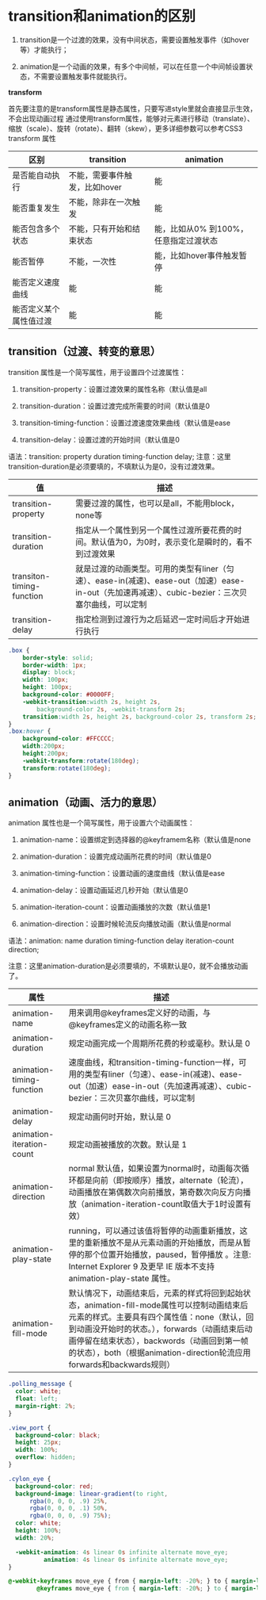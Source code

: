 # transition和animation的区别

1. transition是一个过渡的效果，没有中间状态，需要设置触发事件（如hover等）才能执行；

2. animation是一个动画的效果，有多个中间帧，可以在任意一个中间帧设置状态，不需要设置触发事件就能执行。

**transform**

首先要注意的是transform属性是静态属性，只要写进style里就会直接显示生效，不会出现动画过程
通过使用transform属性，能够对元素进行移动（translate）、缩放（scale）、旋转（rotate）、翻转（skew），更多详细参数可以参考CSS3 transform 属性

| 区别                   | transition                    | animation                             |
| ---------------------- | ----------------------------- | ------------------------------------- |
| 是否能自动执行         | 不能，需要事件触发，比如hover | 能                                    |
| 能否重复发生           | 不能，除非在一次触发          | 能                                    |
| 能否包含多个状态       | 不能，只有开始和结束状态      | 能，比如从0% 到100%，任意指定过渡状态 |
| 能否暂停               | 不能，一次性                  | 能，比如hover事件触发暂停             |
| 能否定义速度曲线       | 能                            | 能                                    |
| 能否定义某个属性值过渡 | 能                            | 能                                    |

## transition（过渡、转变的意思）

transition 属性是一个简写属性，用于设置四个过渡属性：

1. transition-property：设置过渡效果的属性名称（默认值是all

2. transition-duration：设置过渡完成所需要的时间（默认值是0

3. transition-timing-function：设置过渡速度效果曲线（默认值是ease

4. transition-delay：设置过渡的开始时间（默认值是0

语法：transition: property duration timing-function delay;
注意：这里transition-duration是必须要填的，不填默认为是0，没有过渡效果。

| 值       | 描述          |
| ---------------------------- | ------------------------------------------------------------ |
| transition-property       | 需要过渡的属性，也可以是all，不能用block，none等             |
| transition-duration       | 指定从一个属性到另一个属性过渡所要花费的时间。默认值为0，为0时，表示变化是瞬时的，看不到过渡效果 |
| transiton-timing-function | 就是过渡的动画类型。可用的类型有liner（匀速）、ease-in(减速)、ease-out（加速）ease-in-out（先加速再减速）、cubic-bezier：三次贝塞尔曲线，可以定制 |
| transition-delay          | 指定检测到过渡行为之后延迟一定时间后才开始进行执行           |

```css
.box {
    border-style: solid;
    border-width: 1px;
    display: block;
    width: 100px;
    height: 100px;
    background-color: #0000FF;
    -webkit-transition:width 2s, height 2s,
        background-color 2s, -webkit-transform 2s;
    transition:width 2s, height 2s, background-color 2s, transform 2s;
}
.box:hover {
    background-color: #FFCCCC;
    width:200px;
    height:200px;
    -webkit-transform:rotate(180deg);
    transform:rotate(180deg);
}

```

## animation（动画、活力的意思）

animation 属性也是一个简写属性，用于设置六个动画属性：

1. animation-name：设置绑定到选择器的@keyframem名称（默认值是none

2. animation-duration：设置完成动画所花费的时间（默认值是0

3. animation-timing-function：设置动画的速度曲线（默认值是ease

4. animation-delay：设置动画延迟几秒开始（默认值是0

5. animation-iteration-count：设置动画播放的次数（默认值是1

6. animation-direction：设置时候轮流反向播放动画（默认值是normal

语法：animation: name duration timing-function delay iteration-count direction;

注意：这里animation-duration是必须要填的，不填默认是0，就不会播放动画了。

| 属性                      | 描述                                                         |
| ------------------------- | ------------------------------------------------------------ |
| animation-name            | 用来调用@keyframes定义好的动画，与@keyframes定义的动画名称一致 |
| animation-duration        | 规定动画完成一个周期所花费的秒或毫秒。默认是 0               |
| animation-timing-function | 速度曲线，和transition-timing-function一样，可用的类型有liner（匀速）、ease-in(减速)、ease-out（加速）ease-in-out（先加速再减速）、cubic-bezier：三次贝塞尔曲线，可以定制 |
| animation-delay           | 规定动画何时开始，默认是 0                                   |
| animation-iteration-count | 规定动画被播放的次数。默认是 1                               |
| animation-direction       | normal 默认值，如果设置为normal时，动画每次循环都是向前（即按顺序）播放，alternate（轮流），动画播放在第偶数次向前播放，第奇数次向反方向播放（animation-iteration-count取值大于1时设置有效） |
| animation-play-state      | running，可以通过该值将暂停的动画重新播放，这里的重新播放不是从元素动画的开始播放，而是从暂停的那个位置开始播放，paused，暂停播放 。注意: Internet Explorer 9 及更早 IE 版本不支持 animation-play-state 属性。|
| animation-fill-mode       | 默认情况下，动画结束后，元素的样式将回到起始状态，animation-fill-mode属性可以控制动画结束后元素的样式。主要具有四个属性值：none（默认，回到动画没开始时的状态。），forwards（动画结束后动画停留在结束状态），backwords（动画回到第一帧的状态），both（根据animation-direction轮流应用forwards和backwards规则） |

```css
.polling_message {
  color: white;
  float: left;
  margin-right: 2%;
}

.view_port {
  background-color: black;
  height: 25px;
  width: 100%;
  overflow: hidden;
}

.cylon_eye {
  background-color: red;
  background-image: linear-gradient(to right,
      rgba(0, 0, 0, .9) 25%,
      rgba(0, 0, 0, .1) 50%,
      rgba(0, 0, 0, .9) 75%);
  color: white;
  height: 100%;
  width: 20%;

  -webkit-animation: 4s linear 0s infinite alternate move_eye;
          animation: 4s linear 0s infinite alternate move_eye;
}

@-webkit-keyframes move_eye { from { margin-left: -20%; } to { margin-left: 100%; }  }
        @keyframes move_eye { from { margin-left: -20%; } to { margin-left: 100%; }  }
```
